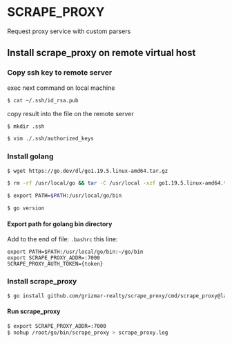 # SCRAPE_PROXY
Request proxy service with custom parsers

## Install scrape_proxy on remote virtual host 


### Copy ssh key to remote server

exec next command on local machine
```bash
$ cat ~/.ssh/id_rsa.pub
```

copy result into the file on the remote server
```bash
$ mkdir .ssh

$ vim ./.ssh/authorized_keys
```

### Install golang
```bash
$ wget https://go.dev/dl/go1.19.5.linux-amd64.tar.gz

$ rm -rf /usr/local/go && tar -C /usr/local -xzf go1.19.5.linux-amd64.tar.gz

$ export PATH=$PATH:/usr/local/go/bin

$ go version
```

#### Export path for golang bin directory

Add to the end of file: ```.bashrc``` this line:
```
export PATH=$PATH:/usr/local/go/bin:~/go/bin
export SCRAPE_PROXY_ADDR=:7000
SCRAPE_PROXY_AUTH_TOKEN={token}
```

### Install scrape_proxy
```bash
$ go install github.com/grizmar-realty/scrape_proxy/cmd/scrape_proxy@latest
```

#### Run scrape_proxy
```bash
$ export SCRAPE_PROXY_ADDR=:7000
$ nohup /root/go/bin/scrape_proxy > scrape_proxy.log
```
